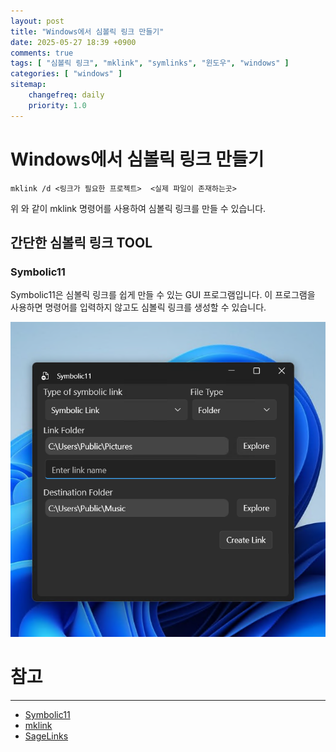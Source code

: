 ```yaml
---
layout: post
title: "Windows에서 심볼릭 링크 만들기"
date: 2025-05-27 18:39 +0900
comments: true
tags: [ "심볼릭 링크", "mklink", "symlinks", "윈도우", "windows" ]
categories: [ "windows" ]
sitemap:
    changefreq: daily
    priority: 1.0
---
```


# Windows에서 심볼릭 링크 만들기

```
mklink /d <링크가 필요한 프로젝트>  <실제 파일이 존재하는곳>
```
위 와 같이 mklink 명령어를 사용하여 심볼릭 링크를 만들 수 있습니다.


## 간단한 심볼릭 링크 TOOL

### Symbolic11
Symbolic11은 심볼릭 링크를 쉽게 만들 수 있는 GUI 프로그램입니다. 이 프로그램을 사용하면 명령어를 입력하지 않고도 심볼릭 링크를 생성할 수 있습니다.

![그림](https://github.com/Benisgo/Symbolic11/blob/master/Assets/WindowsSandboxClient_YawPuzrYbi.png?raw=true)


# 참고

-----

* [Symbolic11](https://github.com/Benisgo/Symbolic11)
* [mklink](https://learn.microsoft.com/ko-kr/windows-server/administration/windows-commands/mklink)
* [SageLinks](https://github.com/raspopov/SageLinks)
